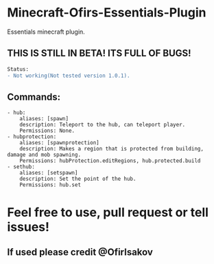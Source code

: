 # Minecraft-Ofirs-Essentials-Plugin
Essentials minecraft plugin.


## THIS IS STILL IN BETA! ITS FULL OF BUGS!
```diff
Status: 
- Not working(Not tested version 1.0.1).
```


## Commands:
```
- hub:
	aliases: [spawn]
	description: Teleport to the hub, can teleport player.
	Permissions: None.
- hubprotection:
	aliases: [spawnprotection]
	description: Makes a region that is protected from building, damage and mob spawning.
	Permissions: hubProtection.editRegions, hub.protected.build
- sethub:
	aliases: [setspawn]
	description: Set the point of the hub.
	Permissions: hub.set
```


# Feel free to use, pull request or tell issues!
## If used please credit @OfirIsakov